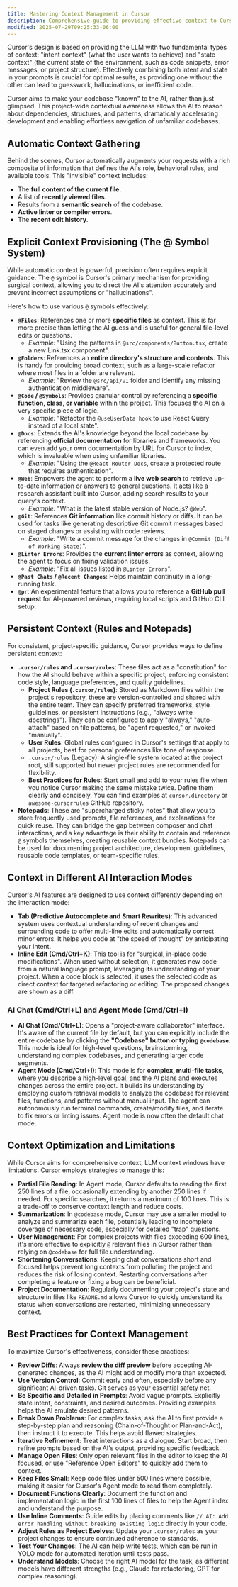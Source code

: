 ```yaml
---
title: Mastering Context Management in Cursor
description: Comprehensive guide to providing effective context to Cursor's AI using @ symbols, rules, and notepads.
modified: 2025-07-29T09:25:33-06:00
---
```


Cursor's design is based on providing the LLM with two fundamental types of context: "intent context" (what the user wants to achieve) and "state context" (the current state of the environment, such as code snippets, error messages, or project structure). Effectively combining both intent and state in your prompts is crucial for optimal results, as providing one without the other can lead to guesswork, hallucinations, or inefficient code.

Cursor aims to make your codebase "known" to the AI, rather than just glimpsed. This project-wide contextual awareness allows the AI to reason about dependencies, structures, and patterns, dramatically accelerating development and enabling effortless navigation of unfamiliar codebases.

## Automatic Context Gathering

Behind the scenes, Cursor automatically augments your requests with a rich composite of information that defines the AI's role, behavioral rules, and available tools. This "invisible" context includes:

- The **full content of the current file**.
- A list of **recently viewed files**.
- Results from a **semantic search** of the codebase.
- **Active linter or compiler errors**.
- The **recent edit history**.

## Explicit Context Provisioning (The @ Symbol System)

While automatic context is powerful, precision often requires explicit guidance. The `@` symbol is Cursor's primary mechanism for providing surgical context, allowing you to direct the AI's attention accurately and prevent incorrect assumptions or "hallucinations".

Here's how to use various `@` symbols effectively:

- **`@Files`**: References one or more **specific files** as context. This is far more precise than letting the AI guess and is useful for general file-level edits or questions.
  - _Example:_ "Using the patterns in `@src/components/Button.tsx`, create a new Link.tsx component".
- **`@Folders`**: References an **entire directory's structure and contents**. This is handy for providing broad context, such as a large-scale refactor where most files in a folder are relevant.
  - _Example:_ "Review the `@src/api/v1` folder and identify any missing authentication middleware".
- **`@Code` / `@Symbols`**: Provides granular control by referencing a **specific function, class, or variable** within the project. This focuses the AI on a very specific piece of logic.
  - _Example:_ "Refactor the `@useUserData hook` to use React Query instead of a local state".
- **`@Docs`**: Extends the AI's knowledge beyond the local codebase by referencing **official documentation** for libraries and frameworks. You can even add your own documentation by URL for Cursor to index, which is invaluable when using unfamiliar libraries.
  - _Example:_ "Using the `@React Router Docs`, create a protected route that requires authentication".
- **`@Web`**: Empowers the agent to perform a **live web search** to retrieve up-to-date information or answers to general questions. It acts like a research assistant built into Cursor, adding search results to your query's context.
  - _Example:_ "What is the latest stable version of Node.js? `@Web`".
- **`@Git`**: References **Git information** like commit history or diffs. It can be used for tasks like generating descriptive Git commit messages based on staged changes or assisting with code reviews.
  - _Example:_ "Write a commit message for the changes in `@Commit (Diff of Working State)`".
- **`@Linter Errors`**: Provides the **current linter errors** as context, allowing the agent to focus on fixing validation issues.
  - _Example:_ "Fix all issues listed in `@Linter Errors`".
- **`@Past Chats` / `@Recent Changes`**: Helps maintain continuity in a long-running task.
- **`@pr`**: An experimental feature that allows you to reference a **GitHub pull request** for AI-powered reviews, requiring local scripts and GitHub CLI setup.

## Persistent Context (Rules and Notepads)

For consistent, project-specific guidance, Cursor provides ways to define persistent context:

- **`.cursor/rules` and `.cursor/rules`**: These files act as a "constitution" for how the AI should behave within a specific project, enforcing consistent code style, language preferences, and quality guidelines.
  - **Project Rules (`.cursor/rules`)**: Stored as Markdown files within the project's repository, these are version-controlled and shared with the entire team. They can specify preferred frameworks, style guidelines, or persistent instructions (e.g., "always write docstrings"). They can be configured to apply "always," "auto-attach" based on file patterns, be "agent requested," or invoked "manually".
  - **User Rules**: Global rules configured in Cursor's settings that apply to all projects, best for personal preferences like tone of response.
  - `.cursor/rules` (Legacy): A single-file system located at the project root, still supported but newer project rules are recommended for flexibility.
  - **Best Practices for Rules**: Start small and add to your rules file when you notice Cursor making the same mistake twice. Define them clearly and concisely. You can find examples at `cursor.directory` or `awesome-cursorrules` GitHub repository.
- **Notepads**: These are "supercharged sticky notes" that allow you to store frequently used prompts, file references, and explanations for quick reuse. They can bridge the gap between composer and chat interactions, and a key advantage is their ability to contain and reference `@` symbols themselves, creating reusable context bundles. Notepads can be used for documenting project architecture, development guidelines, reusable code templates, or team-specific rules.

## Context in Different AI Interaction Modes

Cursor's AI features are designed to use context differently depending on the interaction mode:

- **Tab (Predictive Autocomplete and Smart Rewrites)**: This advanced system uses contextual understanding of recent changes and surrounding code to offer multi-line edits and automatically correct minor errors. It helps you code at "the speed of thought" by anticipating your intent.
- **Inline Edit (Cmd/Ctrl+K)**: This tool is for "surgical, in-place code modifications". When used without selection, it generates new code from a natural language prompt, leveraging its understanding of your project. When a code block is selected, it uses the selected code as direct context for targeted refactoring or editing. The proposed changes are shown as a diff.

### AI Chat (Cmd/Ctrl+L) and Agent Mode (Cmd/Ctrl+I)

- **AI Chat (Cmd/Ctrl+L)**: Opens a "project-aware collaborator" interface. It's aware of the current file by default, but you can explicitly include the entire codebase by clicking the **"Codebase" button or typing `@codebase`**. This mode is ideal for high-level questions, brainstorming, understanding complex codebases, and generating larger code segments.
- **Agent Mode (Cmd/Ctrl+I)**: This mode is for **complex, multi-file tasks**, where you describe a high-level goal, and the AI plans and executes changes across the entire project. It builds its understanding by employing custom retrieval models to analyze the codebase for relevant files, functions, and patterns without manual input. The agent can autonomously run terminal commands, create/modify files, and iterate to fix errors or linting issues. Agent mode is now often the default chat mode.

## Context Optimization and Limitations

While Cursor aims for comprehensive context, LLM context windows have limitations. Cursor employs strategies to manage this:

- **Partial File Reading**: In Agent mode, Cursor defaults to reading the first 250 lines of a file, occasionally extending by another 250 lines if needed. For specific searches, it returns a maximum of 100 lines. This is a trade-off to conserve context length and reduce costs.
- **Summarization**: In `@codebase` mode, Cursor may use a smaller model to analyze and summarize each file, potentially leading to incomplete coverage of necessary code, especially for detailed "trap" questions.
- **User Management**: For complex projects with files exceeding 600 lines, it's more effective to explicitly `@` relevant files in Cursor rather than relying on `@codebase` for full file understanding.
- **Shortening Conversations**: Keeping chat conversations short and focused helps prevent long contexts from polluting the project and reduces the risk of losing context. Restarting conversations after completing a feature or fixing a bug can be beneficial.
- **Project Documentation**: Regularly documenting your project's state and structure in files like `README.md` allows Cursor to quickly understand its status when conversations are restarted, minimizing unnecessary context.

## Best Practices for Context Management

To maximize Cursor's effectiveness, consider these practices:

- **Review Diffs**: Always **review the diff preview** before accepting AI-generated changes, as the AI might add or modify more than expected.
- **Use Version Control**: Commit early and often, especially before any significant AI-driven tasks. Git serves as your essential safety net.
- **Be Specific and Detailed in Prompts**: Avoid vague prompts. Explicitly state intent, constraints, and desired outcomes. Providing examples helps the AI emulate desired patterns.
- **Break Down Problems**: For complex tasks, ask the AI to first provide a step-by-step plan and reasoning (Chain-of-Thought or Plan-and-Act), then instruct it to execute. This helps avoid flawed strategies.
- **Iterative Refinement**: Treat interactions as a dialogue. Start broad, then refine prompts based on the AI's output, providing specific feedback.
- **Manage Open Files**: Only open relevant files in the editor to keep the AI focused, or use "Reference Open Editors" to quickly add them to context.
- **Keep Files Small**: Keep code files under 500 lines where possible, making it easier for Cursor's Agent mode to read them completely.
- **Document Functions Clearly**: Document the function and implementation logic in the first 100 lines of files to help the Agent index and understand the purpose.
- **Use Inline Comments**: Guide edits by placing comments like `// AI: Add error handling without breaking existing logic` directly in your code.
- **Adjust Rules as Project Evolves**: Update your `.cursor/rules` as your project changes to ensure continued adherence to standards.
- **Test Your Changes**: The AI can help write tests, which can be run in YOLO mode for automated iteration until tests pass.
- **Understand Models**: Choose the right AI model for the task, as different models have different strengths (e.g., Claude for refactoring, GPT for complex reasoning).
